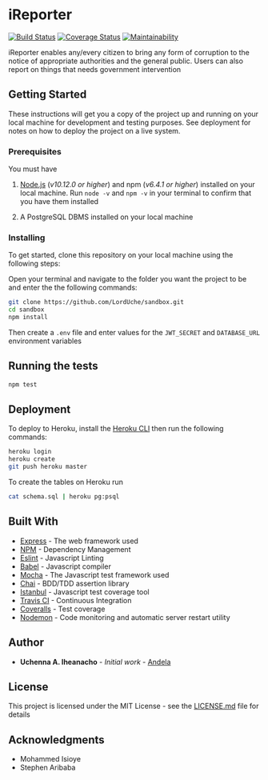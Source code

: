 # iReporter

[![Build Status](https://travis-ci.com/LordUche/sandbox.svg?branch=develop)](https://travis-ci.com/LordUche/sandbox) [![Coverage Status](https://coveralls.io/repos/github/LordUche/Sandbox/badge.svg?branch=develop)](https://coveralls.io/github/LordUche/Sandbox?branch=develop) [![Maintainability](https://api.codeclimate.com/v1/badges/a50cc56bfadcc52ff4f2/maintainability)](https://codeclimate.com/github/LordUche/sandbox/maintainability)

iReporter enables any/every citizen to bring any form of corruption to the notice of appropriate authorities and the general public. Users can also report on things that needs government intervention

## Getting Started

These instructions will get you a copy of the project up and running on your local machine for development and testing purposes. See deployment for notes on how to deploy the project on a live system.

### Prerequisites

You must have

1. [Node.js](https://nodejs.org/) (_v10.12.0 or higher_) and npm (_v6.4.1 or higher_) installed on your local machine. Run `node -v` and `npm -v` in your terminal to confirm that you have them installed

2. A PostgreSQL DBMS installed on your local machine

### Installing

To get started, clone this repository on your local machine using the following steps:

Open your terminal and navigate to the folder you want the project to be and enter the the following commands:

```bash
git clone https://github.com/LordUche/sandbox.git
cd sandbox
npm install
```

Then create a `.env` file and enter values for the `JWT_SECRET` and `DATABASE_URL` environment variables

## Running the tests

```bash
npm test
```

## Deployment

To deploy to Heroku, install the [Heroku CLI](https://devcenter.heroku.com/articles/heroku-cli) then run the following commands:

```bash
heroku login
heroku create
git push heroku master
```

To create the tables on Heroku run

```bash
cat schema.sql | heroku pg:psql
```

## Built With

- [Express](https://expressjs.com/) - The web framework used
- [NPM](https://www.npmjs.com/) - Dependency Management
- [Eslint](https://eslint.org/) - Javascript Linting
- [Babel](https://babeljs.io/) - Javascript compiler
- [Mocha](https://mochajs.org/) - The Javascript test framework used
- [Chai](https://www.chaijs.com/) - BDD/TDD assertion library
- [Istanbul](https://istanbul.js.org/) - Javascript test coverage tool
- [Travis CI](https://travis-ci.com/) - Continuous Integration
- [Coveralls](https://coveralls.io/) - Test coverage
- [Nodemon](https://nodemon.io/) - Code monitoring and automatic server restart utility

## Author

- **Uchenna A. Iheanacho** - _Initial work_ - [Andela](https://andela.com/)

## License

This project is licensed under the MIT License - see the [LICENSE.md](LICENSE.md) file for details

## Acknowledgments

- Mohammed Isioye
- Stephen Aribaba
